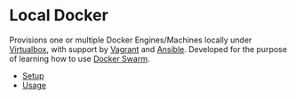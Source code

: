 # Local Docker

Provisions one or multiple Docker Engines/Machines locally under [Virtualbox],
with support by [Vagrant] and [Ansible]. Developed for the purpose of learning
how to use [Docker Swarm][].

- [Setup](docs/setup.md)
- [Usage](docs/usage.md)

[virtualbox]: https://www.virtualbox.org/wiki/VirtualBox
[ansible]: https://docs.ansible.com/
[vagrant]: https://developer.hashicorp.com/vagrant/docs
[Docker Swarm]: https://docs.docker.com/engine/swarm/
